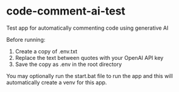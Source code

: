 # code-comment-ai-test
Test app for automatically commenting code using generative AI

Before running: 
1. Create a copy of .env.txt
2. Replace the text between quotes with your OpenAI API key
3. Save the copy as .env in the root directory

You may optionally run the start.bat file to run the app and this will automatically create a venv for this app.